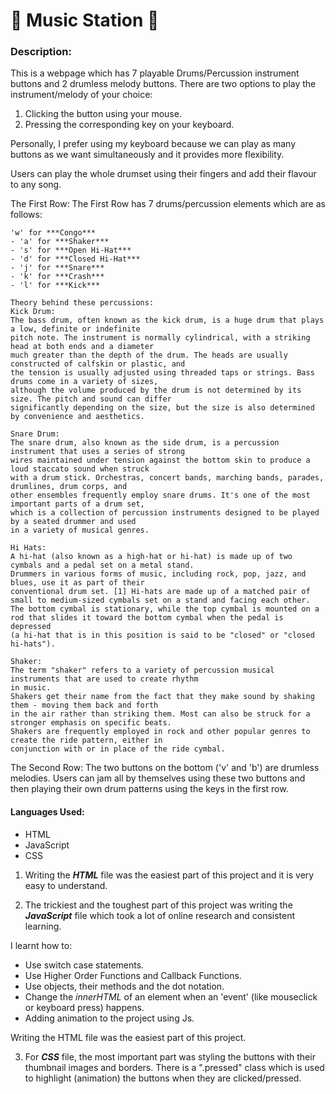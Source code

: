 # 🥁 Music Station 🥁
### Description:
This is a webpage which has 7 playable Drums/Percussion instrument buttons and 2 drumless melody buttons.
There are two options to play the instrument/melody of your choice:
1) Clicking the button using your mouse.
2) Pressing the corresponding key on your keyboard.

Personally, I prefer using my keyboard because we can play as many buttons as we want simultaneously and
it provides more flexibility.

Users can play the whole drumset using their fingers and add their flavour to any song.

The First Row:
The First Row has 7 drums/percussion elements which are as follows:

    'w' for ***Congo***
    - 'a' for ***Shaker***
    - 's' for ***Open Hi-Hat***
    - 'd' for ***Closed Hi-Hat***
    - 'j' for ***Snare***
    - 'k' for ***Crash***
    - 'l' for ***Kick***

    Theory behind these percussions:
    Kick Drum:
    The bass drum, often known as the kick drum, is a huge drum that plays a low, definite or indefinite
    pitch note. The instrument is normally cylindrical, with a striking head at both ends and a diameter
    much greater than the depth of the drum. The heads are usually constructed of calfskin or plastic, and
    the tension is usually adjusted using threaded taps or strings. Bass drums come in a variety of sizes,
    although the volume produced by the drum is not determined by its size. The pitch and sound can differ
    significantly depending on the size, but the size is also determined by convenience and aesthetics.

    Snare Drum:
    The snare drum, also known as the side drum, is a percussion instrument that uses a series of strong
    wires maintained under tension against the bottom skin to produce a loud staccato sound when struck
    with a drum stick. Orchestras, concert bands, marching bands, parades, drumlines, drum corps, and
    other ensembles frequently employ snare drums. It's one of the most important parts of a drum set,
    which is a collection of percussion instruments designed to be played by a seated drummer and used
    in a variety of musical genres.

    Hi Hats:
    A hi-hat (also known as a high-hat or hi-hat) is made up of two cymbals and a pedal set on a metal stand.
    Drummers in various forms of music, including rock, pop, jazz, and blues, use it as part of their
    conventional drum set. [1] Hi-hats are made up of a matched pair of small to medium-sized cymbals set on a stand and facing each other. The bottom cymbal is stationary, while the top cymbal is mounted on a rod that slides it toward the bottom cymbal when the pedal is depressed
    (a hi-hat that is in this position is said to be "closed" or "closed hi-hats").

    Shaker:
    The term "shaker" refers to a variety of percussion musical instruments that are used to create rhythm
    in music.
    Shakers get their name from the fact that they make sound by shaking them - moving them back and forth
    in the air rather than striking them. Most can also be struck for a stronger emphasis on specific beats.
    Shakers are frequently employed in rock and other popular genres to create the ride pattern, either in
    conjunction with or in place of the ride cymbal.

The Second Row:
The two buttons on the bottom ('v' and 'b') are drumless melodies. Users can jam all by themselves using
these two buttons and then playing their own drum patterns using the keys in the first row.

#### Languages Used:
- HTML
- JavaScript
- CSS

1) Writing the ***HTML*** file was the easiest part of this project and it is very easy to understand.

2) The trickiest and the toughest part of this project was writing the ***JavaScript*** file which took a lot of online research and consistent learning.

I learnt how to:
- Use switch case statements.
- Use Higher Order Functions and Callback Functions.
- Use objects, their methods and the dot notation.
- Change the *innerHTML* of an element when an 'event' (like mouseclick or keyboard press) happens.
- Adding animation to the project using Js.

Writing the HTML file was the easiest part of this project.

3) For ***CSS*** file, the most important part was styling the buttons with their thumbnail images and borders.
There is a ".pressed" class which is used to highlight (animation) the buttons when they are clicked/pressed.
